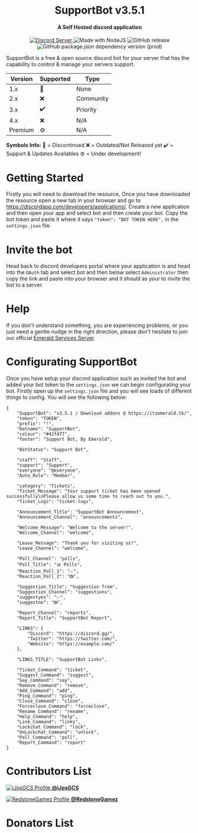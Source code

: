 <h1 align="center">SupportBot v3.5.1</h1>
<h4 align="center">A Self Hosted discord application</h4>

<p align="center">
  <a href="https://discord.gg/hmWgxdF">
    <img src="https://discordapp.com/api/guilds/516345301985132552/widget.png?style=shield" alt="Discord Server">
  </a>
  <img src="https://img.shields.io/badge/Made%20with-NodeJS-blue.svg" alt="Made with NodeJS">
  <img src="https://img.shields.io/github/release/EmeraldRusher/SupportBot.svg" alt="GitHub release">
  <img src="https://img.shields.io/github/package-json/dependency-version/EmeraldRusher/SupportBot/discord.js.svg" alt="GitHub package.json dependency version (prod)">
</p>

SupportBot is a free & open source discord bot for your server that has the capability to control & manage your servers support.

| Version | Supported          | Type               |
| ------- | ------------------ |--------------------|
| 1.x     | 🚫                 | None               |
| 2.x     | ❌                  | Community          |
| 3.x     | ✔️                 | Priority           |
| 4.x     | ❌                 | N/A                |
| Premium | ⚙️                 | N/A                |

<strong>Symbols Info:</strong>
🚫 = Discontinued
❌ = Outdated/Not Released yet
✔️ = Support & Updates Availables
⚙️ = Under development!

# Getting Started
Firstly you will need to download the resource, Once you have downloaded the resource open a new tab in your browser and go to https://discordapp.com/developers/applications/. Create a new application and then open your app and select bot and then create your bot. Copy the bot token and paste it where it says ``"token": "BOT TOKEN HERE",`` in the ``settings.json`` file.

# Invite the bot
Head back to discord developers portal where your application is and head into the ``OAuth`` tab and select bot and then below select ``Administrator`` then copy the link and paste into your browser and it should as your to invite the bot to a server.

# Help
If you don't understand something, you are experiencing problems, or you just need a gentle nudge in the right direction, please don't hesitate to join our official [Emerald Services Server](https://discord.gg/u47MQJ).

# Configurating SupportBot
Once you have setup your discord application such as invited the bot and added your bot token to the ``settings.json`` we can begin configurating your bot. Firstly open up the ``settings.json`` file and you will see loads of different things to config. You will see the following below:

```
{
    "SupportBot": "v3.5.1 / Download addons @ https://itzemerald.tk/",
    "token": "TOKEN",
    "prefix": "!",
    "botname": "SupportBot",
    "colour": "#42f477",
    "footer": "Support Bot, By Emerald",
    
    "BotStatus": "Support Bot",
    
    "staff": "Staff",
    "support": "Support",
    "everyone": "@everyone",
    "Auto_Role": "Member",
    
    "category": "Tickets",
    "Ticket_Message": "Your support ticket has been opened successfully\nPlease allow us some time to reach out to you.",
    "Ticket_Logs": "ticket-logs",
    
    "Announcement_Title": "SupportBot Announcement",
    "Announcement_Channel": "announcements",
    
    "Welcome_Message": "Welcome to the server!",
    "Welcome_Channel": "welcome",
    
    "Leave_Message": "Thank you for visiting us!",
    "Leave_Channel": "welcome",
    
    "Poll_Channel": "polls",
    "Poll_Title": "📊 Polls",
    "Reaction_Poll_1": "✅",
    "Reaction_Poll_2": "❎",
    
    "Suggestion_Title": "Suggestion from",
    "Suggestion_Channel": "suggestions",
    "suggestyes": "✅",
    "suggestno": "❎",
    
    "Report_Channel": "reports",
    "Report_Title": "SupportBot Report",
    
    "LINKS": {
        "Discord": "https://discord.gg/",
        "Twitter": "https://twitter.com/",
        "Website": "https://example.com/"
    },
    
    "LINKS_TITLE": "SupportBot Links",
    
    "Ticket_Command": "ticket",
    "Suggest_Command": "suggest",
    "Say_Command": "say",
    "Remove_Command": "remove",
    "Add_Command": "add",
    "Ping_Command": "ping",
    "Close_Command": "close",
    "Forceclose_Command": "forceclose",
    "Rename_Command": "rename",
    "Help_Command": "help",
    "Link_Command": "links",
    "Lockchat_Command": "lock",
    "UnLockchat_Command": "unlock",
    "Poll_Command": "poll",
    "Report_Command": "report"
}
```

# Contributors List
<p>
  <a href="https://github.com/iJosGCS">
    <img src="https://cdn.discordapp.com/avatars/199237487648833556/cdd7d976b75698b19e3c6b64e1dcdceb.png?size=32" alt="iJosGCS Profile">
    <strong>@iJosGCS</strong>
  </a>
</p>
<p>
  <a href="https://github.com/RedstoneGamez">
    <img src="https://cdn.discordapp.com/avatars/282610987801247744/9567e0674a5a6d371bb5d6efb956d57b.png?size=32" alt="RedstoneGamez Profile">
    <strong>@RedstoneGamez</strong>
  </a>
</p>

# Donators List

